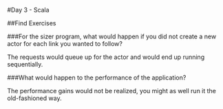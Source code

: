 #Day 3 - Scala

##Find Exercises

###For the sizer program, what would happen if you did not create a new actor for each link you wanted to follow?

The requests would queue up for the actor and would end up running sequentially.

###What would happen to the performance of the application?

The performance gains would not be realized, you might as well run it the old-fashioned way.
